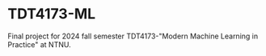 # TDT4173-ML
Final project for 2024 fall semester TDT4173-"Modern Machine Learning in Practice" at NTNU.
